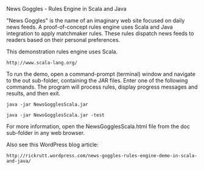 News Goggles - Rules Engine in Scala and Java

  "News Goggles" is the name of an imaginary web site focused on daily
  news feeds. A proof-of-concept rules engine uses Scala and Java integration
  to apply matchmaker rules. These rules dispatch news feeds to
  readers based on their personal preferences.


  This demonstration rules engine uses Scala.
  
    http://www.scala-lang.org/

  To run the demo, open a command-prompt (terminal) window and navigate 
  to the out sub-folder, containing the JAR files. 
  Enter one of the following commands. 
  The program will process rules, display progress messages and results, and then exit.
  
    java -jar NewsGogglesScala.jar
    
    java -jar NewsGogglesScala.jar -test

  For more information, open the NewsGogglesScala.html file from the doc sub-folder
  in any web browser.
  
  Also see this WordPress blog article:
  
    http://rickrutt.wordpress.com/news-goggles-rules-engine-demo-in-scala-and-java/

